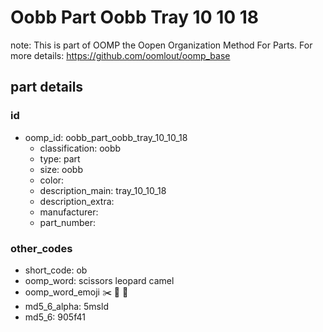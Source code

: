 # Oobb Part Oobb Tray 10 10 18  

note: This is part of OOMP the Oopen Organization Method For Parts. For more details: https://github.com/oomlout/oomp_base

##  part details





### id
* oomp_id: oobb_part_oobb_tray_10_10_18
  * classification: oobb
  * type: part
  * size: oobb
  * color: 
  * description_main: tray_10_10_18
  * description_extra: 
  * manufacturer: 
  * part_number: 

### other_codes
* short_code: ob
* oomp_word: scissors leopard camel
* oomp_word_emoji :scissors: :leopard: :camel:
* md5_6_alpha: 5msld
* md5_6: 905f41